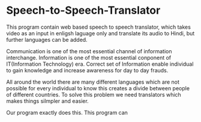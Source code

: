 # Speech-to-Speech-Translator
This program contain web based speech to speech translator, which takes video as an input in enligsh laguage only and translate its audio to Hindi, but further languages can be added.

Communication is one of the most essential channel of information interchange. Information is one of the most essential conponent of 
IT(Information Technology) era. Correct set of Information enable individual to gain knowledge and increase awareness for day to day frauds.

All around the world there are many different languages which are not possible for every individual to know this creates a divide between people of different countries. To solve this problem we need translators which makes things silmpler and easier.

 Our program exactly does this.
 This program can 
